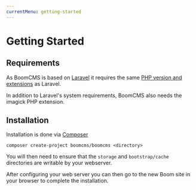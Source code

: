 ```yaml
---
currentMenu: getting-started
---
```


# Getting Started

## Requirements
As BoomCMS is based on [Laravel](http://www.laravel.com) it requires the same [PHP version and extensions](http://laravel.com/docs/5.0#installation) as Laravel.

In addition to Laravel's system requirements, BoomCMS also needs the imagick PHP extension.

## Installation
Installation is done via [Composer](https://getcomposer.org/)

```
composer create-project boomcms/boomcms <directory>
```

You will then need to ensure that the `storage` and `bootstrap/cache` directories are writable by your webserver.

After configuring your web server you can then go to the new Boom site in your browser to complete the installation.